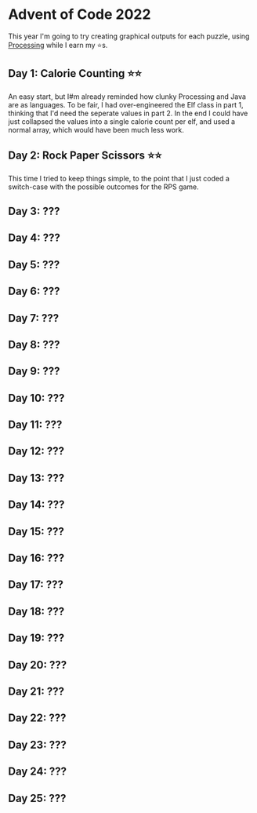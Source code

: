 # Advent of Code 2022

This year I'm going to try creating graphical outputs for each puzzle, using [Processing](https://processing.org/) while I earn my ⭐s.

## Day 1: Calorie Counting ⭐⭐

An easy start, but I#m already reminded how clunky Processing and Java are as languages. To be fair, I had over-engineered the Elf class in part 1, thinking that I'd need the seperate values in part 2. In the end I could have just collapsed the values into a single calorie count per elf, and used a normal array, which would have been much less work.

## Day 2: Rock Paper Scissors ⭐⭐

This time I tried to keep things simple, to the point that I just coded a switch-case with the possible outcomes for the RPS game.

## Day 3: ???

## Day 4: ???

## Day 5: ???

## Day 6: ???

## Day 7: ???

## Day 8: ???

## Day 9: ???

## Day 10: ???

## Day 11: ???

## Day 12: ???

## Day 13: ???

## Day 14: ???

## Day 15: ???

## Day 16: ???

## Day 17: ???

## Day 18: ???

## Day 19: ???

## Day 20: ???

## Day 21: ???

## Day 22: ???

## Day 23: ???

## Day 24: ???

## Day 25: ???
